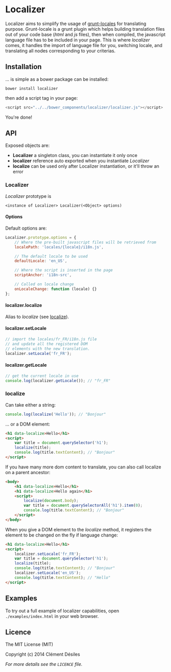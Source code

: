 Localizer
=========

Localizer aims to simplify the usage of [grunt-locales](https://github.com/blueimp/grunt-locales) for translating purpose.
Grunt-locale is a grunt plugin which helps building translation files out of your code base (*html* and *js* files), then when compiled, the javascript language file has to be included in your page.
This is where *localizer* comes, it handles the import of language file for you, switching locale, and translating all nodes corresponding to your criterias.

Installation
------------

... is simple as a bower package can be installed:

	bower install localizer

then add a script tag in your page:

```javascript
<script src="../../bower_components/localizer/localizer.js"></script>
```

You're done!

API
---

Exposed objects are:

* __Localizer__ a singleton class, you can instantiate it only once
* __localizer__ reference auto exported when you instantiate *Localizer*
* __localize__ can be used only after Localizer instantiation, or it'll throw an error

### Localizer

*Localizer* prototype is 

```
<instance of Localizer> Localizer(<Object> options)
```

#### Options

Default options are:

```javascript
Localizer.prototype.options = {
	// Where the pre-built javascript files will be retrieved from
	localePath: 'locales/{locale}/i18n.js',

	// The default locale to be used
	defaultLocale: 'en_US',

	// Where the script is inserted in the page
	scriptAnchor: 'i18n-src',

	// Called on locale change
	onLocaleChange: function (locale) {}
};
```

#### localizer.localize

Alias to *localize* (see [localize](#localize)).

#### localizer.setLocale

```javascript
// import the locales/fr_FR/i18n.js file
// and update all the registered DOM
// elements with the new translation.
localizer.setLocale('fr_FR');
```

#### localizer.getLocale

```javascript
// get the current locale in use
console.log(localizer.getLocale()); // "fr_FR"
```

### localize

Can take either a string:

```javascript
console.log(localize('Hello')); // "Bonjour"
```

... or a DOM element:

```html
<h1 data-localize>Hello</h1>
<script>
	var title = document.querySelector('h1');
	localize(title); 
	console.log(title.textContent); // "Bonjour"
</script>
```

If you have many more dom content to translate, you can also call localize on a parent ancestor:

```html
<body>
	<h1 data-localize>Hello</h1>
	<h1 data-localize>Hello again</h1>
	<script>
		localize(document.body); 
		var title = document.querySelectorAll('h1').item(0);
		console.log(title.textContent); // "Bonjour"
	</script>
</body>
```

When you give a DOM element to the *localize* method, it registers the element to be changed on the fly if language change:

```html
<h1 data-localize>Hello</h1>
<script>
	localizer.setLocale('fr_FR');
	var title = document.querySelector('h1');
	localize(title); 
	console.log(title.textContent); // "Bonjour"
	localizer.setLocale('en_US');
	console.log(title.textContent); // "Hello"
</script>
```

Examples
--------

To try out a full example of localizer capabilities, open `./examples/index.html` in your web browser.

Licence
-------

The MIT License (MIT)

Copyright (c) 2014 Clément Désiles

*For more details see the `LICENCE` file.*
